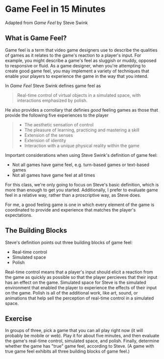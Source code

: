 # Game Feel in 15 Minutes

Adapted from _Game Feel_ by Steve Swink

## What is Game Feel?

Game feel is a term that video game designers use to describe the qualities of games as it relates to the game's reaction to a player's input. For example, you might describe a game's feel as sluggish or muddy, opposed to responsive or fluid. As a game designer, when you're attempting to create good game feel, you may implement a variety of techniques that enable your players to experience the game in the way that you intend.

In _Game Feel_ Steve Swink defines game feel as
> Real-time control of virtual objects in a simulated space, with interactions emphasized by polish.

He also provides a corrollary that definies _good_ feeling games as those that provide the following five experiences to the player
> - The aesthetic sensation of control
> - The pleasure of learning, practicing and mastering a skill
> - Extension of the senses
> - Extension of identity
> - Interaction with a unique physical reality within the game

Important considerations when using Steve Swink's definition of game feel:
- Not all games have game feel, e.g. turn-based games or text-based games
- Not all games have game feel at all times

For this class, we're only going to focus on Steve's basic definition, which is more than enough to get you started. Additionally, I prefer to evaluate game feel in a relative way, rather than a proscriptive way, as Steve does.

For me, a good feeling game is one in which every element of the game is coordinated to provide and experience that matches the player's expectations.

## The Building Blocks

Steve's definition points out three building blocks of game feel:

- Real-time control
- Simulated space
- Polish

Real-time control means that a player's input should elicit a reaction from the game as quickly as possible so that the player percieves that their input has an effect on the game. Simulated space for Steve is the simulated environment that enabled the player to experience the effects of their input on the game. Polish is all of the additional work, like art, sound, or animations that help sell the perception of real-time control in a simulated space.

## Exercise

In groups of three, pick a game that you can all play right now (it will probably be mobile or web). Play it for about five minutes, and then evaluate the game's real-time control, simulated space, and polish. Finally, determine whether the game has "true" game feel, according to Steve. (A game with true game feel exhibits all three building blocks of game feel.) 